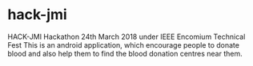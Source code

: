 # hack-jmi
HACK-JMI Hackathon 24th March 2018 under IEEE Encomium Technical Fest
This is an android application, which encourage people to donate blood and also help them to find the blood donation centres near them.
